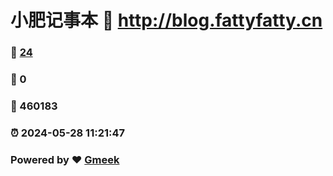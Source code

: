 # 小肥记事本 :link: http://blog.fattyfatty.cn 
### :page_facing_up: [24](http://blog.fattyfatty.cn/tag.html) 
### :speech_balloon: 0 
### :hibiscus: 460183 
### :alarm_clock: 2024-05-28 11:21:47 
### Powered by :heart: [Gmeek](https://github.com/Meekdai/Gmeek)
